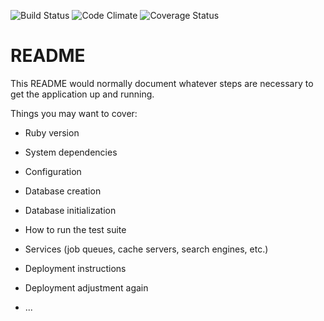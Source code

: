 ![Build Status](https://codeship.com/projects/2917b9a0-d2d7-0134-8e95-1e7634807a2c/status?branch=master)
![Code Climate](https://codeclimate.com/github/chaylon/BrewMaster.png)
![Coverage Status](https://coveralls.io/repos/chaylon/BrewMaster/badge.png)

# README

This README would normally document whatever steps are necessary to get the
application up and running.

Things you may want to cover:

* Ruby version

* System dependencies

* Configuration

* Database creation

* Database initialization

* How to run the test suite

* Services (job queues, cache servers, search engines, etc.)

* Deployment instructions

* Deployment adjustment again

* ...
